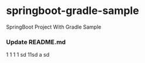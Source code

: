 # springboot-gradle-sample
SpringBoot Project With Gradle Sample

### Update README.md

1
1
1
1
sd
11sd
a
sd
